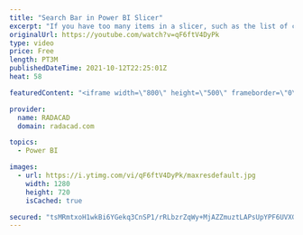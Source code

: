 ```yaml
---
title: "Search Bar in Power BI Slicer"
excerpt: "If you have too many items in a slicer, such as the list of customer names, or product names, then finding one amongst the list takes time, unless you enable the search. Fortunately, the search is there for you, you just need to enable it, In this very short article and video, I’ll explain where it is"
originalUrl: https://youtube.com/watch?v=qF6ftV4DyPk
type: video
price: Free
length: PT3M
publishedDateTime: 2021-10-12T22:25:01Z
heat: 58

featuredContent: "<iframe width=\"800\" height=\"500\" frameborder=\"0\" src=\"https://www.youtube.com/embed/qF6ftV4DyPk\" allow=\"accelerometer; autoplay; encrypted-media; gyroscope; picture-in-picture\" allowfullscreen></iframe>"

provider:
  name: RADACAD
  domain: radacad.com

topics:
  - Power BI

images:
  - url: https://i.ytimg.com/vi/qF6ftV4DyPk/maxresdefault.jpg
    width: 1280
    height: 720
    isCached: true

secured: "tsMRmtxoH1wkBi6YGekq3CnSP1/rRLbzrZqWy+MjAZZmuztLAPsUpYPF6UVXGra1Nve1uo16L6y3iL9D7ubdJgoD9AaEV9oMydbTbutfysDwTCZ9DtX0q/uEGv/caCbZVAFJXtKYySfOKAuKN3h3DqNhRCCurLPDZupPQ1qBaecWp2MZUhPOh/Jh8VxkSXGnwEbSb4TFxSuEfrHgdb8iBEgdBygzTO2ps0PIbFrVhVK1MuH3f3sWMfTkI+kF1UvZV1By2PpES2yRlTwhBlJDcrqp+o7ADLJiXb+bs7E3BSLHnd0lrHmtSclmT2jg6RAgn4v/aaAbNaGSz0DkKetORegqb1zALNlxJKeWqD1JRYUmCq/IDJ61aMmaeZ8oE+dp7/SdyUElPspxtIgw9mfa6aYkiQnMYqYyV4Dkbk8nqIo=;1xQfuKrci84FS0t6xnYDEg=="
---
```


